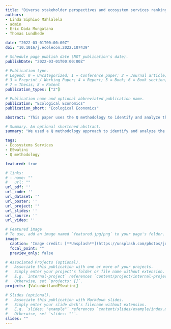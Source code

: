 ```yaml
---
title: "Diverse stakeholder perspectives and ecosystem services ranking: Application of the Q-methodology to Hawane Dam and Nature Reserve in Eswatini"
authors:
- Linda Siphiwo Mahlalela
- admin
- Eric Dada Mungatana
- Thomas Lundhede

date: "2022-03-01T00:00:00Z"
doi: "10.1016/j.ecolecon.2022.107439"

# Schedule page publish date (NOT publication's date).
publishDate: "2022-03-01T00:00:00Z"

# Publication type.
# Legend: 0 = Uncategorized; 1 = Conference paper; 2 = Journal article;
# 3 = Preprint / Working Paper; 4 = Report; 5 = Book; 6 = Book section;
# 7 = Thesis; 8 = Patent
publication_types: ["2"]

# Publication name and optional abbreviated publication name.
publication: "Ecological Economics"
publication_short: "Ecological Economics"

abstract: "This paper uses the Q methodology to identify and analyze the diverse perspectives different stakeholders held about Hawane Dam and Nature Reserve (HDNR) wetland ecosystem services (ESS), to guide conservation management actions. Using 72 representative stakeholders to sort 40 statements describing ESS into a predefined distribution and a by-person factor analysis, the results show that stakeholders held three distinct perspectives that we labelled “water users”, “conservationists”, and “traditional users”. There emerged consensus across stakeholders about the relatively high importance of the wetland purification and regulating functions, and the relative low importance of the recreation function. Farmers with relatively fewer livestock and households closer to HDNR ranked a mixture of extractive, cultural and regulation services relatively higher, while urban households ranked extractive water uses that go beyond the more traditional uses higher. Finally, water uses for household and farming activities emerged as non-controversial services, since they were ranked as very important by at least two groups and neutral by the third. The paper concludes by showing how the results contribute to conservation management and reducing problem “wickedness” (or improved problem definition)."

# Summary. An optional shortened abstract.
summary: "We used a Q methodology approach to identify and analyze the diverse perspectives different stakeholders held about Hawane Dam and Nature Reserve (HDNR) wetland ecosystem services (ESS), to guide conservation management actions"

tags:
- Ecosystems Services
- ESwatini
- Q methodology

featured: true

# links:
# - name: ""
#   url: ""
url_pdf: ''
url_code: ''
url_dataset: ''
url_poster: ''
url_project: ''
url_slides: ''
url_source: ''
url_video: ''

# Featured image
# To use, add an image named `featured.jpg/png` to your page's folder. 
image:
  caption: 'Image credit: [**Unsplash**](https://unsplash.com/photos/jdD8gXaTZsc)'
  focal_point: ""
  preview_only: false

# Associated Projects (optional).
#   Associate this publication with one or more of your projects.
#   Simply enter your project's folder or file name without extension.
#   E.g. `internal-project` references `content/project/internal-project/index.md`.
#   Otherwise, set `projects: []`.
projects: [ValueWetlandESwatini]

# Slides (optional).
#   Associate this publication with Markdown slides.
#   Simply enter your slide deck's filename without extension.
#   E.g. `slides: "example"` references `content/slides/example/index.md`.
#   Otherwise, set `slides: ""`.
slides: ""
---
```

 









